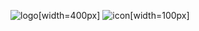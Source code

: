 
![logo[width=400px]](https://user-images.githubusercontent.com/109148835/179219150-0e9e98d9-da6e-4326-b493-c627a13f2c9c.png)
![icon[width=100px]](https://user-images.githubusercontent.com/109148835/179337257-d8ba9f61-13fd-45be-8a1f-b8c04675e904.png)

